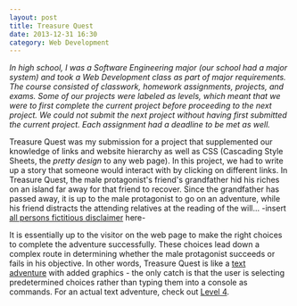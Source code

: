 ```yaml
---
layout: post
title: Treasure Quest
date: 2013-12-31 16:30
category: Web Development
---
```


*In high school, I was a Software Engineering major (our school had a major system) and took a Web Development class as part of major requirements. The course consisted of classwork, homework assignments, projects, and exams. Some of our projects were labeled as levels, which meant that we were to first complete the current project before proceeding to the next project. We could not submit the next project without having first submitted the current project. Each assignment had a deadline to be met as well.*

Treasure Quest was my submission for a project that supplemented our knowledge of links and website hierarchy as well as CSS (Cascading Style Sheets, the *pretty design* to any web page). In this project, we had to write up a story that someone would interact with by clicking on different links. In Treasure Quest, the male protagonist's friend's grandfather hid his riches on an island far away for that friend to recover. Since the grandfather has passed away, it is up to the male protagonist to go on an adventure, while his friend distracts the attending relatives at the reading of the will... -insert [all persons fictitious disclaimer](http://en.wikipedia.org/wiki/All_persons_fictitious_disclaimer) here-

It is essentially up to the visitor on the web page to make the right choices to complete the adventure successfully. These choices lead down a complex route in determining whether the male protagonist succeeds or fails in his objective. In other words, Treasure Quest is like a [text adventure](http://en.wikipedia.org/wiki/Adventure_game#Text_adventure) with added graphics - the only catch is that the user is selecting predetermined choices rather than typing them into a console as commands. For an actual text adventure, check out [Level 4](http://alanplotko.com/portfolio/haunted-mansion).
